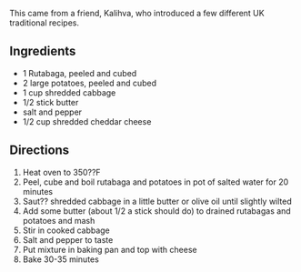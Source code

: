 <div id="wikitext">

This came from a friend, Kalihva, who introduced a few different UK
traditional recipes.

<div class="vspace">

</div>

Ingredients
-----------

-   1 Rutabaga, peeled and cubed
-   2 large potatoes, peeled and cubed
-   1 cup shredded cabbage
-   1/2 stick butter
-   salt and pepper
-   1/2 cup shredded cheddar cheese

<div class="vspace">

</div>

Directions
----------

1.  Heat oven to 350??F
2.  Peel, cube and boil rutabaga and potatoes in pot of salted water for
    20 minutes
3.  Saut?? shredded cabbage in a little butter or olive oil until
    slightly wilted
4.  Add some butter (about 1/2 a stick should do) to drained rutabagas
    and potatoes and mash
5.  Stir in cooked cabbage
6.  Salt and pepper to taste
7.  Put mixture in baking pan and top with cheese
8.  Bake 30-35 minutes

</div>

